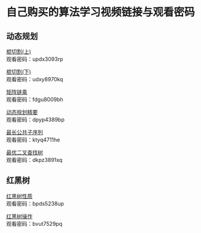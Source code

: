 # 自己购买的算法学习视频链接与观看密码

## 动态规划
[棍切割(上)](https://v.youku.com/v_show/id_XMzUxODQ0ODE0OA==.html)  
    观看密码：updx3093rp

[棍切割(下)](https://v.youku.com/v_show/id_XMzUyMDM3OTE4OA==.html)   
    观看密码：udxy8970kq

[矩阵链乘](https://v.youku.com/v_show/id_XMzUzMzc5NjkwMA==.html)   
    观看密码：fdgu8009bh

[动态规划精要](https://v.youku.com/v_show/id_XMzU1NjIyNTA2OA==.html)   
    观看密码：dpyp4389bp

[最长公共子序列](https://v.youku.com/v_show/id_XMzU3OTI3OTYyOA==.html)   
    观看密码：ktyq4711he

[最优二叉查找树](https://v.youku.com/v_show/id_XMzU3OTI1MDI0MA==.html)   
    观看密码：dkpz3891xq


## 红黑树
[红黑树性质](https://v.youku.com/v_show/id_XMzQ1MzM5NTE0MA==.html)   
    观看密码：bpds5238up

[红黑树操作](https://v.youku.com/v_show/id_XMzQ3MTI5NTEwOA==.html)   
    观看密码：bvut7529pq

